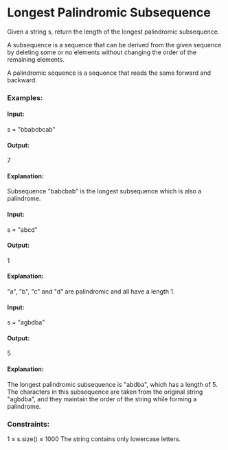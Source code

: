 # Longest Palindromic Subsequence
Given a string s, return the length of the longest palindromic subsequence.

A subsequence is a sequence that can be derived from the given sequence by deleting some or no elements without changing the order of the remaining elements.

A palindromic sequence is a sequence that reads the same forward and backward.

### Examples:
#### Input:
s = "bbabcbcab"
#### Output: 
7
#### Explanation: 
Subsequence "babcbab" is the longest subsequence which is also a palindrome.

#### Input:
s = "abcd"
#### Output: 
1
#### Explanation:
"a", "b", "c" and "d" are palindromic and all have a length 1.

#### Input: 
s = "agbdba"
#### Output:
5
#### Explanation: 
The longest palindromic subsequence is "abdba", which has a length of 5. The characters in this subsequence are taken from the original string "agbdba", and they maintain the order of the string while forming a palindrome.

### Constraints:
1 ≤ s.size() ≤ 1000
The string contains only lowercase letters.

